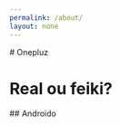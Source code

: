 ```yaml
---
permalink: /about/
layout: none
---
```

<!DOCTYPE html>
<html>
    <head>
    </head>
    <body>
        # Onepluz
<h1>Real ou feiki?</h1>
## Androido
    </body>
</html>
